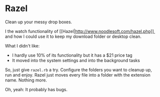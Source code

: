 # Razel

Clean up your messy drop boxes. 

I the watch functionality of [[Hazel|http://www.noodlesoft.com/hazel.php]] 
and how I could use it to keep my download folder or desktop clean.

What I didn't like: 

* I hardly use 10% of its functionality but it has a $21 price tag
* It moved into the system settings and into the background tasks

So, just give `razel.rb` a try.
Configure the folders you want to cleanup up, run and enjoy.
Razel just moves every file into a folder with the extension name.
Nothing more.

Oh, yeah: It probably has bugs.
